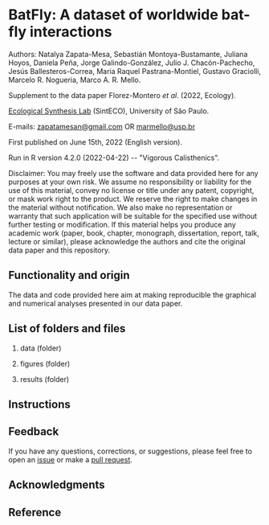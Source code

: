 # BatFly: A dataset of worldwide bat-fly interactions

Authors: Natalya Zapata-Mesa, Sebastián Montoya-Bustamante, Juliana Hoyos, Daniela Peña, Jorge Galindo-González, Julio J. Chacón-Pachecho, Jesús Ballesteros-Correa, Maria Raquel Pastrana-Montiel, Gustavo Graciolli, Marcelo R. Nogueria, Marco A. R. Mello.

Supplement to the data paper Florez-Montero *et al*. (2022, Ecology).

[Ecological Synthesis Lab](https://marcomellolab.wordpress.com) (SintECO), University of São Paulo.

E-mails: zapatamesan@gmail.com OR marmello@usp.br

First published on June 15th, 2022 (English version).

Run in R version 4.2.0 (2022-04-22) -- "Vigorous Calisthenics".

Disclaimer: You may freely use the software and data provided here for any purposes at your own risk. We assume no responsibility or liability for the use of this material, convey no license or title under any patent, copyright, or mask work right to the product. We reserve the right to make changes in the material without notification. We also make no representation or warranty that such application will be suitable for the specified use without further testing or modification. If this material helps you produce any academic work (paper, book, chapter, monograph, dissertation, report, talk, lecture or similar), please acknowledge the authors and cite the original data paper and this repository.

## Functionality and origin

The data and code provided here aim at making reproducible the graphical and numerical analyses presented in our data paper.

## List of folders and files

1.  data (folder)


2.  figures (folder)


3.  results (folder)


## Instructions


## Feedback

If you have any questions, corrections, or suggestions, please feel free to open an [issue](https://github.com/NatalyaZapata/BatFly-A-dataset-of-worldwide-bat-fly-interactions/issues) or make a [pull request](https://github.com/NatalyaZapata/BatFly-A-dataset-of-worldwide-bat-fly-interactions/pulls).

## Acknowledgments


## Reference

